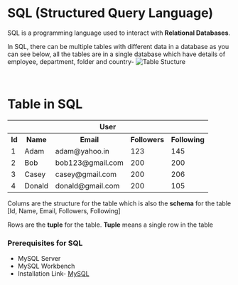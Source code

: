 # SQL (Structured Query Language)

SQL is a programming language used to interact with **Relational Databases**.

In SQL, there can be multiple tables with different data in a database as you can see below, all the tables are in a single database which have details of employee, department, folder and country-
![Table Stucture](https://graphql-engine-cdn.hasura.io/learn-hasura/assets/database-mssql/er-diagram/ER-diagram.png)

<br>

# Table in SQL

<table>
    <tr text-align="center">
        <th colspan="5">User</th>
    </tr>
    <tr>
        <th>Id</th>
        <th>Name</th>
        <th>Email</th>
        <th>Followers</th>
        <th>Following</th>
    </tr>
    <tr>
        <td>1</td>
        <td>Adam</td>
        <td>adam@yahoo.in</td>
        <td>123</td>
        <td>145</td>
    </tr>
    <tr>
        <td>2</td>
        <td>Bob</td>
        <td>bob123@gmail.com</td>
        <td>200</td>
        <td>200</td>
    </tr>
    <tr>
        <td>3</td>
        <td>Casey</td>
        <td>casey@gmail.com</td>
        <td>200</td>
        <td>206</td>
    </tr>
    <tr>
        <td>4</td>
        <td>Donald</td>
        <td>donald@gmail.com</td>
        <td>200</td>
        <td>105</td>
    </tr>
</table>

Colums are the structure for the table which is also the **schema** for the table
[Id, Name, Email, Followers, Following]

Rows are the **tuple** for the table.
**Tuple** means a single row in the table

### Prerequisites for SQL
* MySQL Server
* MySQL Workbench
* Installation Link- [MySQL](https://www.mysql.com/downloads/)